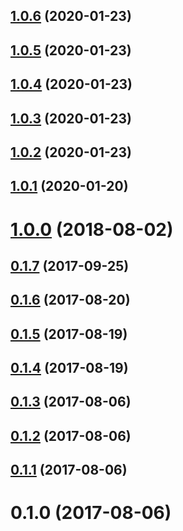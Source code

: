 ## [1.0.6](https://github.com/rajasegar/ember-smart-input/compare/1.0.5...1.0.6) (2020-01-23)

## [1.0.5](https://github.com/rajasegar/ember-smart-input/compare/1.0.4...1.0.5) (2020-01-23)

## [1.0.4](https://github.com/rajasegar/ember-smart-input/compare/1.0.3...1.0.4) (2020-01-23)




## [1.0.3](https://github.com/rajasegar/ember-smart-input/compare/v1.0.2...1.0.3) (2020-01-23)




## [1.0.2](https://github.com/rajasegar/ember-smart-input/compare/v1.0.1...v1.0.2) (2020-01-23)




## [1.0.1](https://github.com/rajasegar/ember-smart-input/compare/v1.0.0...v1.0.1) (2020-01-20)




# [1.0.0](https://github.com/rajasegar/ember-smart-input/compare/v0.1.7...v1.0.0) (2018-08-02)




## [0.1.7](https://github.com/rajasegar/ember-smart-input/compare/v0.1.6...v0.1.7) (2017-09-25)




## [0.1.6](https://github.com/rajasegar/ember-smart-input/compare/v0.1.5...v0.1.6) (2017-08-20)




## [0.1.5](https://github.com/rajasegar/ember-smart-input/compare/v0.1.4...v0.1.5) (2017-08-19)




## [0.1.4](https://github.com/rajasegar/ember-smart-input/compare/v0.1.3...v0.1.4) (2017-08-19)




## [0.1.3](https://github.com/rajasegar/ember-smart-input/compare/v0.1.2...v0.1.3) (2017-08-06)




## [0.1.2](https://github.com/rajasegar/ember-smart-input/compare/v0.1.1...v0.1.2) (2017-08-06)




## [0.1.1](https://github.com/rajasegar/ember-smart-input/compare/v0.1.0...v0.1.1) (2017-08-06)




# 0.1.0 (2017-08-06)


